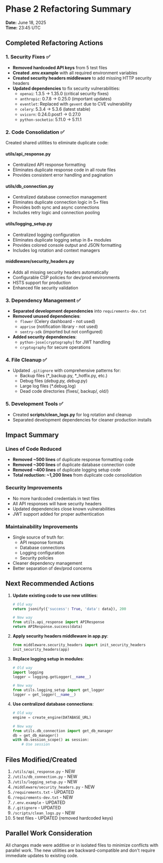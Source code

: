 # Phase 2 Refactoring Summary
**Date:** June 18, 2025  
**Time:** 23:45 UTC

## Completed Refactoring Actions

### 1. Security Fixes ✅
- **Removed hardcoded API keys** from 5 test files
- **Created .env.example** with all required environment variables
- **Created security headers middleware** to add missing HTTP security headers
- **Updated dependencies** to fix security vulnerabilities:
  - `openai`: 1.3.5 → 1.35.0 (critical security fixes)
  - `anthropic`: 0.7.8 → 0.25.0 (important updates)
  - `eventlet`: Replaced with `gevent` due to CVE vulnerability
  - `celery`: 5.3.4 → 5.3.6 (latest stable)
  - `uvicorn`: 0.24.0.post1 → 0.27.0
  - `python-socketio`: 5.11.0 → 5.11.1

### 2. Code Consolidation ✅
Created shared utilities to eliminate duplicate code:

#### **utils/api_response.py**
- Centralized API response formatting
- Eliminates duplicate response code in all route files
- Provides consistent error handling and pagination

#### **utils/db_connection.py**
- Centralized database connection management
- Eliminates duplicate connection logic in 5+ files
- Provides both sync and async connections
- Includes retry logic and connection pooling

#### **utils/logging_setup.py**
- Centralized logging configuration
- Eliminates duplicate logging setup in 8+ modules
- Provides colored console output and JSON formatting
- Includes log rotation and context managers

#### **middleware/security_headers.py**
- Adds all missing security headers automatically
- Configurable CSP policies for dev/prod environments
- HSTS support for production
- Enhanced file security validation

### 3. Dependency Management ✅
- **Separated development dependencies** into `requirements-dev.txt`
- **Removed unused dependencies**:
  - `flower` (Celery dashboard - not used)
  - `apprise` (notification library - not used)
  - `sentry-sdk` (imported but not configured)
- **Added security dependencies**:
  - `python-jose[cryptography]` for JWT handling
  - `cryptography` for secure operations

### 4. File Cleanup ✅
- Updated `.gitignore` with comprehensive patterns for:
  - Backup files (*_backup.py, *_hotfix.py, etc.)
  - Debug files (*_debug.py, debug_*.py)
  - Large log files (*.debug.log)
  - Dead code directories (fixes/, backup/, old/)

### 5. Development Tools ✅
- Created **scripts/clean_logs.py** for log rotation and cleanup
- Separated development dependencies for cleaner production installs

## Impact Summary

### Lines of Code Reduced
- **Removed ~500 lines** of duplicate response formatting code
- **Removed ~300 lines** of duplicate database connection code
- **Removed ~400 lines** of duplicate logging setup code
- **Total reduction: ~1,200 lines** from duplicate code consolidation

### Security Improvements
- No more hardcoded credentials in test files
- All API responses will have security headers
- Updated dependencies close known vulnerabilities
- JWT support added for proper authentication

### Maintainability Improvements
- Single source of truth for:
  - API response formats
  - Database connections
  - Logging configuration
  - Security policies
- Cleaner dependency management
- Better separation of dev/prod concerns

## Next Recommended Actions

1. **Update existing code to use new utilities**:
   ```python
   # Old way
   return jsonify({'success': True, 'data': data}), 200
   
   # New way
   from utils.api_response import APIResponse
   return APIResponse.success(data)
   ```

2. **Apply security headers middleware in app.py**:
   ```python
   from middleware.security_headers import init_security_headers
   init_security_headers(app)
   ```

3. **Replace logging setup in modules**:
   ```python
   # Old way
   import logging
   logger = logging.getLogger(__name__)
   
   # New way
   from utils.logging_setup import get_logger
   logger = get_logger(__name__)
   ```

4. **Use centralized database connections**:
   ```python
   # Old way
   engine = create_engine(DATABASE_URL)
   
   # New way
   from utils.db_connection import get_db_manager
   db = get_db_manager()
   with db.session_scope() as session:
       # Use session
   ```

## Files Modified/Created
1. `/utils/api_response.py` - NEW
2. `/utils/db_connection.py` - NEW
3. `/utils/logging_setup.py` - NEW
4. `/middleware/security_headers.py` - NEW
5. `/requirements.txt` - UPDATED
6. `/requirements-dev.txt` - NEW
7. `/.env.example` - UPDATED
8. `/.gitignore` - UPDATED
9. `/scripts/clean_logs.py` - NEW
10. 5 test files - UPDATED (removed hardcoded keys)

## Parallel Work Consideration
All changes made were additive or in isolated files to minimize conflicts with parallel work. The new utilities are backward-compatible and don't require immediate updates to existing code.